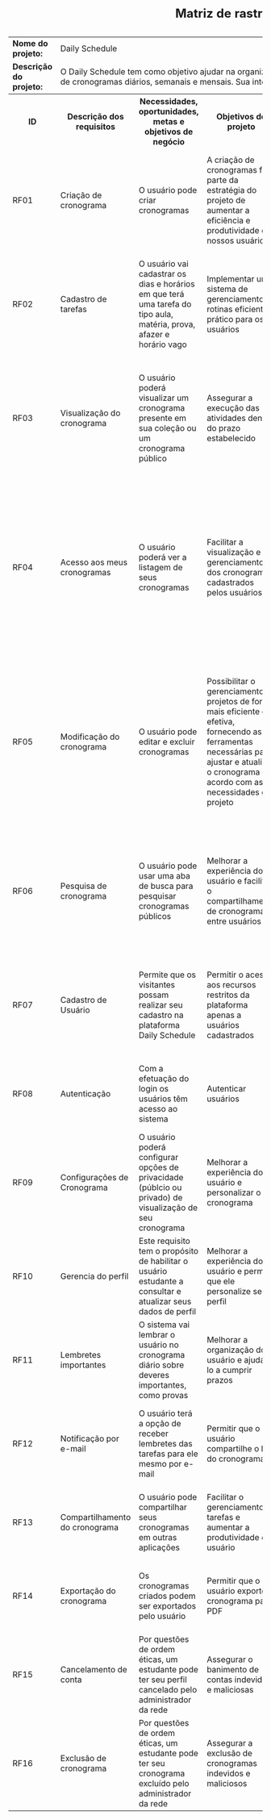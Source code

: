 <table>
  <caption><h2>Matriz de rastreabilidade dos requisitos</h2></caption>
  <tr>
    <td width="33.33%"><strong>Nome do projeto:</strong></td>
    <td colspan="7">Daily Schedule</td>
  </tr>
  <tr>
    <td width="33.33%"><strong>Descrição do projeto:</strong></td>
    <td colspan="7">O Daily Schedule tem como objetivo ajudar na organização dos estudos e rotinas de um estudante no seu dia a dia, através da criação de cronogramas diários, semanais e mensais. Sua interface tem uma boa usabilidade, sendo minimalista e intuitiva.</td>
  </tr>
  <tr>
    <th>ID</th>
    <th>Descrição dos requisitos</th>
    <th>Necessidades, oportunidades, metas e objetivos de negócio</th>
    <th>Objetivos do projeto</th>
    <th>Entregas da EAP</th>
    <th>Design do produto</th>
    <th>Desenvolvimento do produto</th>
    <th>Casos de teste</th>
  </tr>
  <tr>
    <td>RF01</td>
    <td>Criação de cronograma</td>
    <td>O usuário pode criar cronogramas</td>
    <td>A criação de cronogramas faz parte da estratégia do projeto de aumentar a eficiência e produtividade dos nossos usuários</td>
    <td>Especificação dos requisitos do sistema; Desenvolvimento dos serviços RESTful em Django e Implementação das requisições para o backend</td>
    <td>Interface intuitiva e fácil de usar, onde o usuário poderá inserir as informações do cronograma, tarefas e prazos</td>
    <td>Implementar sistema de criação de cronograma</td>
    <td>Verificação da inserção correta das informações e a exibição correta do cronograma gerado</td>
  </tr>
  <tr>
    <td>RF02</td>
    <td>Cadastro de tarefas</td>
    <td>O usuário vai cadastrar os dias e horários em que terá uma tarefa do tipo aula, matéria, prova, afazer e horário vago</td>
    <td>Implementar um sistema de gerenciamento de rotinas eficiente e prático para os usuários</td>
    <td>Especificação dos requisitos do sistema; Desenvolvimento dos serviços RESTful em Django e Implementação das requisições para o backend</td>
    <td>Interface intuitiva e fácil de usar, onde o usuário poderá inserir as informações do cronograma, tarefas e prazos</td>
    <td>Implementar sistema de cadastro de tarefas</td>
    <td>Verificação da inserção correta de tarefas e prazos e a exibição correta do cronograma gerado</td>
  </tr>
  <tr>
    <td>RF03</td>
    <td>Visualização do cronograma</td>
    <td>O usuário poderá visualizar um cronograma presente em sua coleção ou um cronograma público</td>
    <td>Assegurar a execução das atividades dentro do prazo estabelecido</td>
    <td>Especificação dos requisitos do sistema; Desenvolvimento dos serviços RESTful em Django e Implementação das requisições para o backend</td>
    <td>Garantir que o cronograma seja visualmente agradável e de fácil compreensão para os usuários</td>
    <td>Implementar sistema de visualização do cronograma</td>
    <td>Verificar se a funcionalidade de visualização do cronograma atende aos requisitos especificados e se o banco de dados está sendo atualizado adequadamente</td>
  </tr>
  <tr>
    <td>RF04</td>
    <td>Acesso aos meus cronogramas</td>
    <td>O usuário poderá ver a listagem de seus cronogramas</td>
    <td>Facilitar a visualização e gerenciamento dos cronogramas cadastrados pelos usuários</td>
    <td>Especificação dos requisitos do sistema; Desenvolvimento dos serviços RESTful em Django e Implementação das requisições para o backend</td>
    <td>A página deve ter um design intuitivo e agradável, facilitando a navegação e a identificação dos cronogramas cadastrados</td>
    <td>Implementar sistema de listagem de cronogramas</td>
    <td>Verificar se a listagem de cronogramas está sendo exibida corretamente para o usuário, se as opções de visualização e edição estão funcionando corretamente e se o banco de dados está sendo atualizado adequadamente</td>
  </tr>
  <tr>
    <td>RF05</td>
    <td>Modificação do cronograma</td>
    <td>O usuário pode editar e excluir cronogramas</td>
    <td>Possibilitar o gerenciamento de projetos de forma mais eficiente e efetiva, fornecendo as ferramentas necessárias para ajustar e atualizar o cronograma de acordo com as necessidades do projeto</td>
    <td>Especificação dos requisitos do sistema; Desenvolvimento dos serviços RESTful em Django e Implementação das requisições para o backend</td>
    <td>A tela de edição do cronograma deve apresentar um layout intuitivo, com botões e ferramentas de fácil acesso para adicionar, editar e excluir as informações do cronograma e suas tarefas</td>
    <td>Implementar sistema de modificação do cronograma</td>
    <td>Devem ser criados casos de teste para garantir a funcionalidade correta da edição do cronograma, testando cenários de adição, edição e exclusão de tarefas, bem como ajuste das datas de início e fim das atividades</td>
  </tr>
  <tr>
    <td>RF06</td>
    <td>Pesquisa de cronograma</td>
    <td>O usuário pode usar uma aba de busca para pesquisar cronogramas públicos</td>
    <td>Melhorar a experiência do usuário e facilitar o compartilhamento de cronogramas entre usuários</td>
    <td>Especificação dos requisitos do sistema; Desenvolvimento dos serviços RESTful em Django e Implementação das requisições para o backend</td>
    <td>Criar uma interface amigável e intuitiva que permita que o usuário realize buscas de cronogramas públicos</td>
    <td>Implementar a funcionalidade de pesquisa de cronograma</td>
    <td>Testar a funcionalidade de pesquisa em diferentes cenários e garantir que os resultados retornados sejam apenas os cronogramas públicos dos usuários</td>
  </tr>
  <tr>
    <td>RF07</td>
    <td>Cadastro de Usuário</td>
    <td>Permite que os visitantes possam realizar seu cadastro na plataforma Daily Schedule</td>
    <td>Permitir o acesso aos recursos restritos da plataforma apenas a usuários cadastrados</td>
    <td>Especificação dos requisitos do sistema; Desenvolvimento dos serviços RESTful em Django e Implementação das requisições para o backend</td>
    <td>Formulário de cadastro de usuário com campos obrigatórios</td>
    <td>Implementar sistema de gerenciamento de usuários e permissões</td>
    <td>Testar o formulário de cadastro de usuário para verificação de erros e validação dos campos obrigatórios</td>
  </tr>
  <tr>
    <td>RF08</td>
    <td>Autenticação</td>
    <td>Com a efetuação do login os usuários têm acesso ao sistema</td>
    <td>Autenticar usuários</td>
    <td>Desenvolvimento dos serviços RESTful em Django e Implementação das requisições para o backend</td>
    <td>Login com segurança</td>
    <td>Implementar sistema de autenticação</td>
    <td>Testar se apenas usuários cadastrados têm acesso ao sistema</td>
  </tr>
  <tr>
    <td>RF09</td>
    <td>Configurações de Cronograma</td>
    <td>O usuário poderá configurar opções de privacidade (públcio ou privado) de visualização de seu cronograma</td>
    <td>Melhorar a experiência do usuário e personalizar o cronograma</td>
    <td>Desenvolvimento dos serviços RESTful em Django e Implementação das requisições para o backend</td>
    <td>Opções de privacidade e visualização</td>
    <td>Implementar sistema de configuração de cronograma</td>
    <td>Testar as diferentes opções de privacidade e visualização</td>
  </tr>
  <tr>
    <td>RF10</td>
    <td>Gerencia do perfil</td>
    <td>Este requisito tem o propósito de habilitar o usuário estudante a consultar e atualizar seus dados de perfil</td>
    <td>Melhorar a experiência do usuário e permitir que ele personalize seu perfil</td>
    <td>Desenvolvimento dos serviços RESTful em Django e Implementação das requisições para o backend</td>
    <td>Página do perfil do usuário</td>
    <td>Implementar sistema de gerenciamento de perfil</td>
    <td>Testar a atualização de dados de perfil</td>
  </tr>
  <tr>
    <td>RF11</td>
    <td>Lembretes importantes</td>
    <td>O sistema vai lembrar o usuário no cronograma diário sobre deveres importantes, como provas</td>
    <td>Melhorar a organização do usuário e ajudá-lo a cumprir prazos</td>
    <td>Desenvolvimento dos serviços RESTful em Django e Implementação das requisições para o backend</td>
    <td>Lembretes diários na página do cronograma</td>
    <td>Implementar sistema de gerenciamento de tarefas importantes</td>
    <td>Testar se os lembretes são exibidos corretamente e se ajudam o usuário a cumprir prazos</td>
  </tr>
  <tr>
    <td>RF12</td>
    <td>Notificação por e-mail</td>
    <td>O usuário terá a opção de receber lembretes das tarefas para ele mesmo por e-mail</td>
    <td>Permitir que o usuário compartilhe o link do cronograma</td>
    <td>Desenvolvimento dos serviços RESTful em Django e Implementação das requisições para o backend</td>
    <td>Adicionar um botão para o compartilhamento do link do cronograma</td>
    <td>Implementar sistema de gerenciamento de envio de e-mails</td>
    <td>Verificar se os e-mails estão sendo enviados corretamente para o endereço de e-mail cadastrado pelo usuário</td>
  </tr>
  <tr>
    <td>RF13</td>
    <td>Compartilhamento do cronograma</td>
    <td>O usuário pode compartilhar seus cronogramas em outras aplicações</td>
    <td>Facilitar o gerenciamento de tarefas e aumentar a produtividade do usuário</td>
    <td>Desenvolvimento dos serviços RESTful em Django e Implementação das requisições para o backend</td>
    <td>Adicionar um botão "Enviar lembrete por e-mail"</td>
    <td>Implementar botão de compartilhamento de link</td>
    <td>Verificar se o link está sendo copiado corretamente</td>
  </tr>
  <tr>
    <td>RF14</td>
    <td>Exportação do cronograma</td>
    <td>Os cronogramas criados podem ser exportados pelo usuário</td>
    <td>Permitir que o usuário exporte o cronograma para PDF</td>
    <td>Desenvolvimento dos serviços RESTful em Django e Implementação das requisições para o backend</td>
    <td>Adicionar um botão "Exportar"</td>
    <td>Implementar botão de exportação</td>
    <td>Teste de exportação do cronograma</td>
  </tr>
  <tr>
    <td>RF15</td>
    <td>Cancelamento de conta</td>
    <td>Por questões de ordem éticas, um estudante pode ter seu perfil cancelado pelo administrador da rede</td>
    <td>Assegurar o banimento de contas indevidas e maliciosas</td>
    <td>Desenvolvimento dos serviços RESTful em Django e Implementação das requisições para o backend</td>
    <td>Interface para cancelar a conta</td>
    <td>Implementar funcionalidade de cancelar a conta</td>
    <td>Verificar se a conta foi corretamente cancelada</td>
  </tr>
  <tr>
    <td>RF16</td>
    <td>Exclusão de cronograma</td>
    <td>Por questões de ordem éticas, um estudante pode ter seu cronograma excluído pelo administrador da rede</td>
    <td>Assegurar a exclusão de cronogramas indevidos e maliciosos</td>
    <td>Desenvolvimento dos serviços RESTful em Django e Implementação das requisições para o backend</td>
    <td>Interface para excluir o cronograma</td>
    <td>Implementar funcionalidade de excluir o cronograma</td>
    <td>Verificar se o cronograma foi corretamente excluído</td>
  </tr>
</table>
